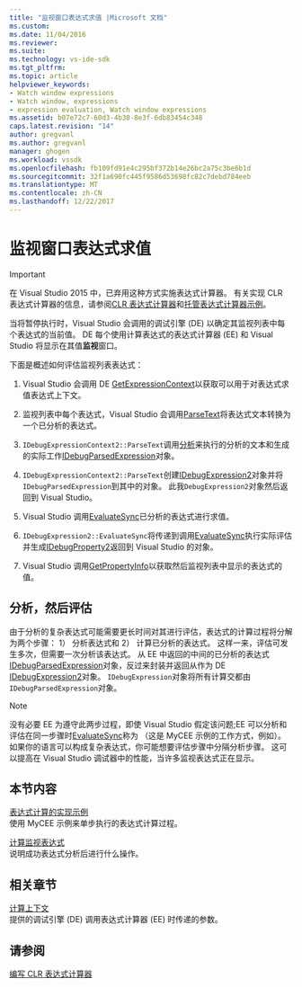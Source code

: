 ```yaml
---
title: "监视窗口表达式求值 |Microsoft 文档"
ms.custom: 
ms.date: 11/04/2016
ms.reviewer: 
ms.suite: 
ms.technology: vs-ide-sdk
ms.tgt_pltfrm: 
ms.topic: article
helpviewer_keywords:
- Watch window expressions
- Watch window, expressions
- expression evaluation, Watch window expressions
ms.assetid: b07e72c7-60d3-4b30-8e3f-6db83454c348
caps.latest.revision: "14"
author: gregvanl
ms.author: gregvanl
manager: ghogen
ms.workload: vssdk
ms.openlocfilehash: fb109fd91e4c295bf372b14e26bc2a75c3be6b1d
ms.sourcegitcommit: 32f1a690fc445f9586d53698fc82c7debd784eeb
ms.translationtype: MT
ms.contentlocale: zh-CN
ms.lasthandoff: 12/22/2017
---
```

# <a name="evaluating-a-watch-window-expression"></a>监视窗口表达式求值
> [!IMPORTANT]
>  在 Visual Studio 2015 中，已弃用这种方式实施表达式计算器。 有关实现 CLR 表达式计算器的信息，请参阅[CLR 表达式计算器](https://github.com/Microsoft/ConcordExtensibilitySamples/wiki/CLR-Expression-Evaluators)和[托管表达式计算器示例](https://github.com/Microsoft/ConcordExtensibilitySamples/wiki/Managed-Expression-Evaluator-Sample)。  
  
 当将暂停执行时，Visual Studio 会调用的调试引擎 (DE) 以确定其监视列表中每个表达式的当前值。 DE 每个使用计算表达式的表达式计算器 (EE) 和 Visual Studio 将显示在其值**监视**窗口。  
  
 下面是概述如何评估监视列表表达式：  
  
1.  Visual Studio 会调用 DE [GetExpressionContext](../../extensibility/debugger/reference/idebugstackframe2-getexpressioncontext.md)以获取可以用于对表达式求值表达式上下文。  
  
2.  监视列表中每个表达式，Visual Studio 会调用[ParseText](../../extensibility/debugger/reference/idebugexpressioncontext2-parsetext.md)将表达式文本转换为一个已分析的表达式。  
  
3.  `IDebugExpressionContext2::ParseText`调用[分析](../../extensibility/debugger/reference/idebugexpressionevaluator-parse.md)来执行的分析的文本和生成的实际工作[IDebugParsedExpression](../../extensibility/debugger/reference/idebugparsedexpression.md)对象。  
  
4.  `IDebugExpressionContext2::ParseText`创建[IDebugExpression2](../../extensibility/debugger/reference/idebugexpression2.md)对象并将`IDebugParsedExpression`到其中的对象。 此我`DebugExpression2`对象然后返回到 Visual Studio。  
  
5.  Visual Studio 调用[EvaluateSync](../../extensibility/debugger/reference/idebugexpression2-evaluatesync.md)已分析的表达式进行求值。  
  
6.  `IDebugExpression2::EvaluateSync`将传递到调用[EvaluateSync](../../extensibility/debugger/reference/idebugparsedexpression-evaluatesync.md)执行实际评估并生成[IDebugProperty2](../../extensibility/debugger/reference/idebugproperty2.md)返回到 Visual Studio 的对象。  
  
7.  Visual Studio 调用[GetPropertyInfo](../../extensibility/debugger/reference/idebugproperty2-getpropertyinfo.md)以获取然后监视列表中显示的表达式的值。  
  
## <a name="parse-then-evaluate"></a>分析，然后评估  
 由于分析的复杂表达式可能需要更长时间对其进行评估，表达式的计算过程将分解为两个步骤： 1） 分析表达式和 2） 计算已分析的表达式。 这样一来，评估可发生多次，但需要一次分析该表达式。 从 EE 中返回的中间的已分析的表达式[IDebugParsedExpression](../../extensibility/debugger/reference/idebugparsedexpression.md)对象，反过来封装并返回从作为 DE [IDebugExpression2](../../extensibility/debugger/reference/idebugexpression2.md)对象。 `IDebugExpression`对象将所有计算交都由`IDebugParsedExpression`对象。  
  
> [!NOTE]
>  没有必要 EE 为遵守此两步过程，即使 Visual Studio 假定该问题;EE 可以分析和评估在同一步骤时[EvaluateSync](../../extensibility/debugger/reference/idebugparsedexpression-evaluatesync.md)称为 （这是 MyCEE 示例的工作方式，例如）。 如果你的语言可以构成复杂表达式，你可能想要评估步骤中分隔分析步骤。 这可以提高在 Visual Studio 调试器中的性能，当许多监视表达式正在显示。  
  
## <a name="in-this-section"></a>本节内容  
 [表达式计算的实现示例](../../extensibility/debugger/sample-implementation-of-expression-evaluation.md)  
 使用 MyCEE 示例来单步执行的表达式计算过程。  
  
 [计算监视表达式](../../extensibility/debugger/evaluating-a-watch-expression.md)  
 说明成功表达式分析后进行什么操作。  
  
## <a name="related-sections"></a>相关章节  
 [计算上下文](../../extensibility/debugger/evaluation-context.md)  
 提供的调试引擎 (DE) 调用表达式计算器 (EE) 时传递的参数。  
  
## <a name="see-also"></a>请参阅  
 [编写 CLR 表达式计算器](../../extensibility/debugger/writing-a-common-language-runtime-expression-evaluator.md)